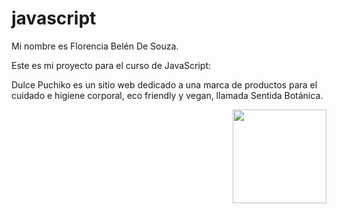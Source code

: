 # javascript

Mi nombre es Florencia Belén De Souza.

Este es mi proyecto para el curso de JavaScript:

Dulce Puchiko es un sitio web dedicado a una marca de productos para el cuidado e higiene corporal, eco friendly y vegan, llamada Sentida Botánica.

<img align='right' src='https://github.com/Rishit-dagli/Rishit-dagli/blob/master/images/octocat-anime.gif' width='150"'>

